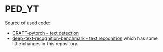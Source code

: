 # PED_YT
Source of used code:
- [CRAFT-pytorch - text detection](https://github.com/clovaai/CRAFT-pytorch)
- [deep-text-recognition-benchmark - text recognition](https://github.com/clovaai/deep-text-recognition-benchmark)
which has some little changes in this repository.